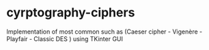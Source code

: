 # cyrptography-ciphers
Implementation of most common such as (Caeser cipher - Vigenère - Playfair - Classic DES ) using TKinter GUI
